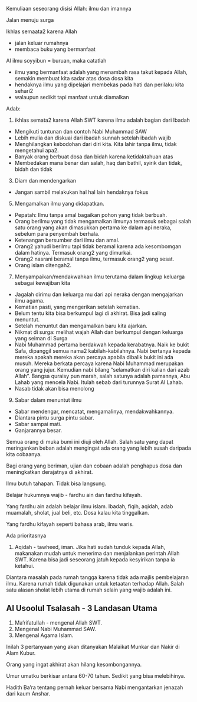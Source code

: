 
Kemuliaan seseorang disisi Allah: ilmu dan imannya

  

Jalan menuju surga

  

Ikhlas semaata2 karena Allah

  

- jalan keluar rumahnya
- membaca buku yang bermanfaat

  

Al ilmu soyyibun = buruan, maka catatlah

  

- ilmu yang bermanfaat adalah yang menambah rasa takut kepada Allah, semakin membuat kita sadar atas dosa dosa kita
- hendaknya ilmu yang dipelajari membekas pada hati dan perilaku kita sehari2
- walaupun sedikit tapi manfaat untuk diamalkan

  

Adab:

1. ikhlas semata2 karena Allah SWT karena ilmu adalah bagian dari Ibadah

- Mengikuti tuntunan dan contoh Nabi Muhammad SAW 
- Lebih mulia dan diskuai dari ibadah sunnah setelah ibadah wajib
- Menghilangkan kebodohan dari diri kita. Kita lahir tanpa ilmu, tidak mengetahui apa2. 
- Banyak orang berbuat dosa dan bidah karena ketidaktahuan atas 
- Membedakan mana benar dan salah, haq dan bathil, syirik dan tidak, bidah dan tidak

3. Diam dan mendengarkan

- Jangan sambil melakukan hal hal lain hendaknya fokus

5. Mengamalkan ilmu yang didapatkan.

- Pepatah: Ilmu tanpa amal bagaikan pohon yang tidak berbuah. 
- Orang berilmu yang tidak mengamalkan ilmunya termasuk sebagai salah satu orang yang akan dimasukkan pertama ke dalam api neraka, sebelum para penyembah berhala.
- Ketenangan bersumber dari ilmu dan amal.
- Orang2 yahudi berilmu tapi tidak beramal karena ada kesombomgan dalam hatinya. Termasuk orang2 yang dimurkai.
- Orang2 nasrani beramal tanpa ilmu, termasuk orang2 yang sesat.
- Orang islam ditengah2.

7. Menyampaikan/mendakwahkan ilmu terutama dalam lingkup keluarga sebagai kewajiban kita

- Jagalah dirimu dan keluarga mu dari api neraka dengan mengajarkan ilmu agama.
- Kematian pasti, yang mengerikan setelah kematian.
- Belum tentu kita bisa berkumpul lagi di akhirat. Bisa jadi saling menuntut. 
- Setelah menuntut dan mengamalkan baru kita ajarkan. 
- Nikmat di surga: melihat wajah Allah dan berkumpul dengan keluarga yang seiman di Surga
- Nabi Muhammad pertama berdakwah kepada kerabatnya. Naik ke bukit Safa, dipanggil semua nama2 kabilah-kabilahnya. Nabi bertanya kepada mereka apakah mereka akan percaya apabila dibalik bukit ini ada musuh. Mereka berkata percaya karena Nabi Muhammad merupakan orang yang jujur. Kemudian nabi bilang “selamatkan diri kalian dari azab Allah”. Bangsa quraisy pun marah, salah satunya adalah pamannya, Abu Lahab yang mencela Nabi. Itulah sebab dari turunnya Surat Al Lahab.  
- Nasab tidak akan bisa menolong

9. Sabar dalam menuntut ilmu

- Sabar mendengar, mencatat, mengamalinya, mendakwahkannya. 
- Diantara pintu surga pintu sabar.
- Sabar sampai mati.
- Ganjarannya besar.

  

Semua orang di muka bumi ini diuji oleh Allah. Salah satu yang dapat meringankan beban adalah mengingat ada orang yang lebih susah daripada kita cobaanya.

  

Bagi orang yang beriman, ujian dan cobaan adalah penghapus dosa dan meningkatkan derajatnya di akhirat.

  

Ilmu butuh tahapan. Tidak bisa langsung.

  

Belajar hukumnya wajib - fardhu ain dan fardhu kifayah.

  

Yang fardhu ain adalah belajar ilmu islam. Ibadah, fiqih, aqidah, adab muamalah, sholat, jual beli, etc. Dosa kalau kita tinggalkan.

  

Yang fardhu kifayah seperti bahasa arab, ilmu waris.

  

Ada prioritasnya

1. Aqidah - tawheed, iman. Jika hati sudah tunduk kepada Allah, makanakan mudah untuk menerima dan menjalankan perintah Allah SWT. Karena bisa jadi seseorang jatuh kepada kesyirikan tanpa ia ketahui.

  

Diantara masalah pada rumah tangga karena tidak ada majlis pembelajaran ilmu. Karena rumah tidak digunakan untuk ketaatan terhadap Allah. Salah satu alasan sholat lebih utama di rumah selain yang wajib adalah ini. 

  

## Al Usoolul Tsalasah - 3 Landasan Utama

1. Ma’rifatullah - mengenal Allah SWT.
2. Mengenal Nabi Muhammad SAW.
3. Mengenal Agama Islam.

Inilah 3 pertanyaan yang akan ditanyakan Malaikat Munkar dan Nakir di Alam Kubur.

Orang yang ingat akhirat akan hilang kesombongannya.

Umur umatku berkisar antara 60-70 tahun. Sedikit yang bisa melebihinya.

Hadith Ba’ra tentang pernah keluar bersama Nabi mengantarkan jenazah dari kaum Anshar.